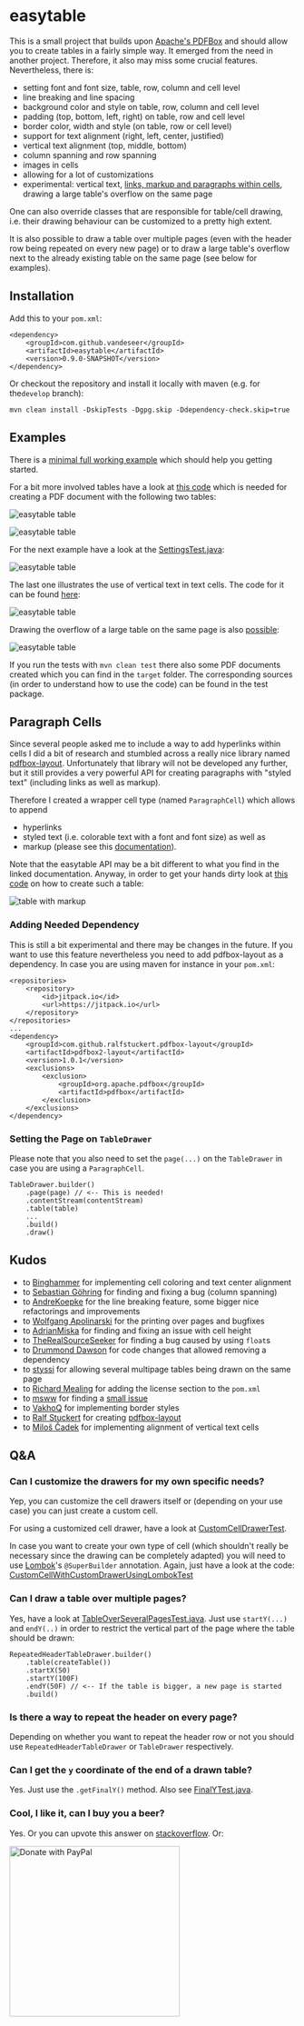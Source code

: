# easytable

This is a small project that builds upon
[Apache's PDFBox](http://pdfbox.apache.org) and should allow you
to create tables in a fairly simple way.
It emerged from the need in another project. Therefore, it also may miss some
crucial features. Nevertheless, there is:

* setting font and font size, table, row, column and cell level
* line breaking and line spacing
* background color and style on table, row, column and cell level
* padding (top, bottom, left, right) on table, row and cell level
* border color, width and style (on table, row or cell level)
* support for text alignment (right, left, center, justified)
* vertical text alignment (top, middle, bottom)
* column spanning and row spanning 
* images in cells
* allowing for a lot of customizations
* experimental: vertical text, [links, markup and paragraphs within cells](#paragraph-cells), drawing a large table's 
overflow on the same page

One can also override classes that are responsible for table/cell drawing, i.e. 
their drawing behaviour can be customized to a pretty high extent.

It is also possible to draw a table over multiple pages (even with the 
header row being repeated on every new page) or to draw a large table's overflow 
next to the already existing table on the same page (see below for examples).

## Installation

Add this to your `pom.xml`:

    <dependency>
        <groupId>com.github.vandeseer</groupId>
        <artifactId>easytable</artifactId>
        <version>0.9.0-SNAPSHOT</version>
    </dependency>

Or checkout the repository and install it locally with maven (e.g. for the`develop` branch):

    mvn clean install -DskipTests -Dgpg.skip -Ddependency-check.skip=true

## Examples

There is a [minimal full working example](src/test/java/org/vandeseer/MinimumWorkingExample.java) 
which should help you getting started.  

For a bit more involved tables have a look at [this code](src/test/java/org/vandeseer/integrationtest/ExcelLikeExampleTest.java) 
which is needed for creating a PDF document with the following two tables:

![easytable table](doc/example.png)

![easytable table](doc/example2.png)

For the next example have a look at the [SettingsTest.java](src/test/java/org/vandeseer/integrationtest/settings/SettingsTest.java):

![easytable table](doc/example3.png)

The last one illustrates the use of vertical text in text cells. The code for 
it can be found [here](src/test/java/org/vandeseer/integrationtest/VerticalTextCellTest.java):

![easytable table](doc/example4.png)

Drawing the overflow of a large table on the same page is also [possible](src/test/java/org/vandeseer/integrationtest/OverflowOnSamePageTableDrawerTest.java): 

![easytable table](doc/example_overflow_on_same_page.png)

If you run the tests with `mvn clean test` there also some PDF documents created which you can find in the `target` folder.
The corresponding sources (in order to understand how to use the code) can be found in the test package.

## Paragraph Cells

Since several people asked me to include a way to add hyperlinks within cells I did a bit of research
and stumbled across a really nice library named [pdfbox-layout](https://github.com/ralfstuckert/pdfbox-layout). 
Unfortunately that library will not be developed 
any further, but it still provides a very powerful API for creating paragraphs with "styled text" (including links
as well as markup). 

Therefore I created a wrapper cell type (named `ParagraphCell`) which allows to append
- hyperlinks
- styled text (i.e. colorable text with a font and font size) as well as
- markup (please see this [documentation](https://github.com/ralfstuckert/pdfbox-layout/wiki/Markup)).

Note that the easytable API may be a bit different to what you find in the linked documentation.
Anyway, in order to get your hands dirty look at [this code](src/test/java/org/vandeseer/integrationtest/ParagraphCellTest.java) 
on how to create such a table: 

![table with markup](doc/example_paragraph_cell.png)

### Adding Needed Dependency

This is still a bit experimental and there may be changes in the future. 
If you want to use this feature nevertheless you need to add pdfbox-layout as a dependency. 
In case you are using maven for instance in your `pom.xml`:

    <repositories>
        <repository>
            <id>jitpack.io</id>
            <url>https://jitpack.io</url>
        </repository>
    </repositories>
    ...
    <dependency>
        <groupId>com.github.ralfstuckert.pdfbox-layout</groupId>
        <artifactId>pdfbox2-layout</artifactId>
        <version>1.0.1</version>
        <exclusions>
            <exclusion>
                <groupId>org.apache.pdfbox</groupId>
                <artifactId>pdfbox</artifactId>
            </exclusion>
        </exclusions>
    </dependency>

### Setting the Page on `TableDrawer`

Please note that you also need to set the `page(...)` on the `TableDrawer` in case you 
are using a `ParagraphCell`.

    TableDrawer.builder()
        .page(page) // <-- This is needed!
        .contentStream(contentStream)
        .table(table)
        ...
        .build()
        .draw()

## Kudos

*   to [Binghammer](https://github.com/Binghammer) for implementing cell coloring and text center alignment
*   to [Sebastian Göhring](https://github.com/TheSilentHorizon) for finding and fixing a bug (column spanning)
*   to [AndreKoepke](https://github.com/AndreKoepke) for the line breaking feature, some bigger nice refactorings and 
improvements
*   to [Wolfgang Apolinarski](https://github.com/wapolinar) for the printing over pages and bugfixes
*   to [AdrianMiska](https://github.com/AdrianMiska) for finding and fixing an issue with cell height
*   to [TheRealSourceSeeker](https://github.com/TheRealSourceSeeker) for finding a bug caused by using `float`s
*   to [Drummond Dawson](https://github.com/drumonii) for code changes that allowed removing a dependency
*   to [styssi](https://github.com/styssi) for allowing several multipage tables being drawn on the same page
*   to [Richard Mealing](https://github.com/mealingr) for adding the license section to the `pom.xml`
*   to [msww](https://github.com/msww) for finding a [small issue](https://github.com/vandeseer/easytable/issues/85)
*   to [VakhoQ](https://github.com/VakhoQ) for implementing border styles
*   to [Ralf Stuckert](https://github.com/ralfstuckert) for creating [pdfbox-layout](https://github.com/ralfstuckert/pdfbox-layout)
*   to [Miloš Čadek](https://github.com/c4da) for implementing alignment of vertical text cells

## Q&A

### Can I customize the drawers for my own specific needs?

Yep, you can customize the cell drawers itself or (depending on your use case)
you can just create a custom cell. 

For using a customized cell drawer, have a look at 
[CustomCellDrawerTest](src/test/java/org/vandeseer/integrationtest/custom/CustomCellDrawerTest.java).

In case you want to create your own type of cell (which shouldn't really be necessary since the 
drawing can be completely adapted) you will need to use [Lombok](https://projectlombok.org/)'s `@SuperBuilder`
annotation. Again, just have a look at the code: 
[CustomCellWithCustomDrawerUsingLombokTest](src/test/java/org/vandeseer/integrationtest/custom/CustomCellWithCustomDrawerUsingLombokTest.java)

### Can I draw a table over multiple pages?

Yes, have a look at [TableOverSeveralPagesTest.java](src/test/java/org/vandeseer/integrationtest/TableOverSeveralPagesTest.java).
Just use `startY(...)`  and `endY(..)` in order to restrict the vertical part of the page 
where the table should be drawn: 

    RepeatedHeaderTableDrawer.builder()
        .table(createTable())
        .startX(50)
        .startY(100F)
        .endY(50F) // <-- If the table is bigger, a new page is started
        .build()

### Is there a way to repeat the header on every page?

Depending on whether you want to repeat the header row or not you 
should use `RepeatedHeaderTableDrawer` or `TableDrawer` respectively.

### Can I get the `y` coordinate of the end of a drawn table?

Yes. Just use the `.getFinalY()` method. Also see [FinalYTest.java](src/test/java/org/vandeseer/integrationtest/FinalYTest.java).

### Cool, I like it, can I buy you a beer?

Yes. Or you can upvote this answer on [stackoverflow](https://stackoverflow.com/questions/28059563/how-to-create-table-using-apache-pdfbox/42612456#42612456). Or:

<a href="https://paypal.me/SDeser/5">
  <img src="https://raw.githubusercontent.com/stefan-niedermann/paypal-donate-button/master/paypal-donate-button.png" alt="Donate with PayPal" width="300px"/>
</a>
